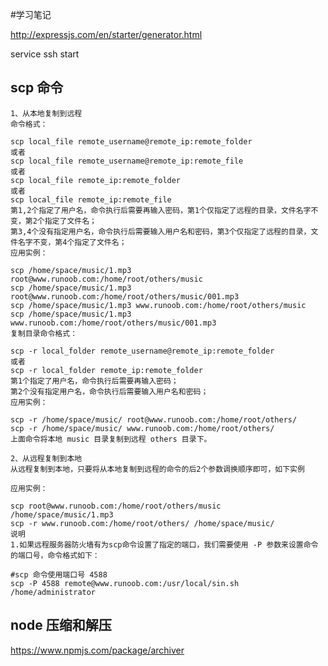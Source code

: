 #学习笔记

http://expressjs.com/en/starter/generator.html

service ssh start

## scp 命令
    1、从本地复制到远程
    命令格式：

    scp local_file remote_username@remote_ip:remote_folder 
    或者 
    scp local_file remote_username@remote_ip:remote_file 
    或者 
    scp local_file remote_ip:remote_folder 
    或者 
    scp local_file remote_ip:remote_file 
    第1,2个指定了用户名，命令执行后需要再输入密码，第1个仅指定了远程的目录，文件名字不变，第2个指定了文件名；
    第3,4个没有指定用户名，命令执行后需要输入用户名和密码，第3个仅指定了远程的目录，文件名字不变，第4个指定了文件名；
    应用实例：

    scp /home/space/music/1.mp3 root@www.runoob.com:/home/root/others/music 
    scp /home/space/music/1.mp3 root@www.runoob.com:/home/root/others/music/001.mp3 
    scp /home/space/music/1.mp3 www.runoob.com:/home/root/others/music 
    scp /home/space/music/1.mp3 www.runoob.com:/home/root/others/music/001.mp3 
    复制目录命令格式：

    scp -r local_folder remote_username@remote_ip:remote_folder 
    或者 
    scp -r local_folder remote_ip:remote_folder 
    第1个指定了用户名，命令执行后需要再输入密码；
    第2个没有指定用户名，命令执行后需要输入用户名和密码；
    应用实例：

    scp -r /home/space/music/ root@www.runoob.com:/home/root/others/ 
    scp -r /home/space/music/ www.runoob.com:/home/root/others/ 
    上面命令将本地 music 目录复制到远程 others 目录下。

    2、从远程复制到本地
    从远程复制到本地，只要将从本地复制到远程的命令的后2个参数调换顺序即可，如下实例

    应用实例：

    scp root@www.runoob.com:/home/root/others/music /home/space/music/1.mp3 
    scp -r www.runoob.com:/home/root/others/ /home/space/music/
    说明
    1.如果远程服务器防火墙有为scp命令设置了指定的端口，我们需要使用 -P 参数来设置命令的端口号，命令格式如下：

    #scp 命令使用端口号 4588
    scp -P 4588 remote@www.runoob.com:/usr/local/sin.sh /home/administrator

## node 压缩和解压

https://www.npmjs.com/package/archiver